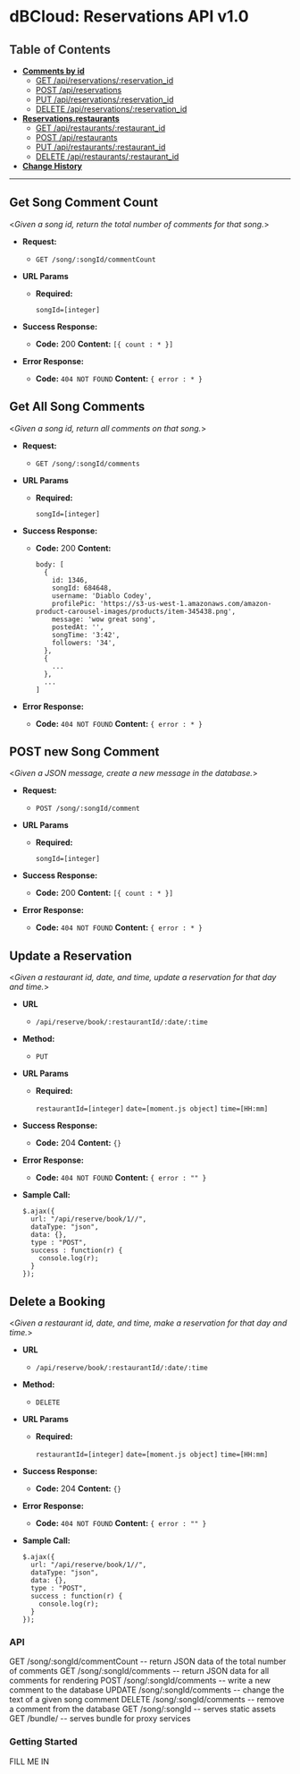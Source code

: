 # dBCloud: Reservations API v1.0

## <a style="color: #333333">Table of Contents</a>
* [**Comments by id**](#reservationsreservations)
    * [GET /api/reservations/:reservation_id](#get-apireservationsreservation_id)
    * [POST /api/reservations](#post-apireservations)
    * [PUT /api/reservations/:reservation_id](#put-apireservationsreservation_id)
    * [DELETE /api/reservations/:reservation_id](#delete-apireservationsreservation_id)
* [**Reservations.restaurants**](#reservationsrestaurants)
    * [GET /api/restaurants/:restaurant_id](#get-apirestaurantsrestaurant_id)
    * [POST /api/restaurants](#post-apirestaurants)
    * [PUT /api/restaurants/:restaurant_id](#put-apirestaurantsrestaurant_id)
    * [DELETE /api/restaurants/:restaurant_id](#delete-apirestaurantsrestaurant_id)
* [**Change History**](#change-history)
<hr>

**Get Song Comment Count**
----
  <_Given a song id, return the total number of comments for that song._>

* **Request:**

  - `GET /song/:songId/commentCount`

*  **URL Params**

   - **Required:**

      `songId=[integer]`

* **Success Response:**

  * **Code:** 200
    **Content:** `[{ count : * }]`
 
* **Error Response:**

  * **Code:** `404 NOT FOUND`
    **Content:** `{ error : * }`


**Get All Song Comments**
----
  <_Given a song id, return all comments on that song._>

* **Request:**

  - `GET /song/:songId/comments`

*  **URL Params**

   - **Required:**

      `songId=[integer]`

* **Success Response:**

  * **Code:** 200
    **Content:**
    ```
    body: [
      {
        id: 1346,
        songId: 684648,
        username: 'Diablo Codey',
        profilePic: 'https://s3-us-west-1.amazonaws.com/amazon-product-carousel-images/products/item-345438.png',
        message: 'wow great song',
        postedAt: '',
        songTime: '3:42',
        followers: '34',
      },
      {
        ...
      },
      ...
    ]
    ```
 
* **Error Response:**

  * **Code:** `404 NOT FOUND`
    **Content:** `{ error : * }`


**POST new Song Comment**
----
  <_Given a JSON message, create a new message in the database._>

* **Request:**

  - `POST /song/:songId/comment`

*  **URL Params**

   - **Required:**

      `songId=[integer]`

* **Success Response:**

  * **Code:** 200
    **Content:** `[{ count : * }]`
 
* **Error Response:**

  * **Code:** `404 NOT FOUND`
    **Content:** `{ error : * }`

**Update a Reservation**
----
  <_Given a restaurant id, date, and time, update a reservation for that day and time._>

* **URL**

  - `/api/reserve/book/:restaurantId/:date/:time`

* **Method:**

  - `PUT`

*  **URL Params**

   - **Required:**

      `restaurantId=[integer]`
      `date=[moment.js object]`
      `time=[HH:mm]`

* **Success Response:**

  * **Code:** 204
    **Content:** `{}`
 
* **Error Response:**

  * **Code:** `404 NOT FOUND`
    **Content:** `{ error : "" }`

* **Sample Call:**
  ```
  $.ajax({
    url: "/api/reserve/book/1//",
    dataType: "json",
    data: {},
    type : "POST",
    success : function(r) {
      console.log(r);
    }
  });
  ```

**Delete a Booking**
----
  <_Given a restaurant id, date, and time, make a reservation for that day and time._>

* **URL**

  - `/api/reserve/book/:restaurantId/:date/:time`

* **Method:**

  - `DELETE`

*  **URL Params**

   - **Required:**

      `restaurantId=[integer]`
      `date=[moment.js object]`
      `time=[HH:mm]`

* **Success Response:**

  * **Code:** 204
    **Content:** `{}`
 
* **Error Response:**

  * **Code:** `404 NOT FOUND`
    **Content:** `{ error : "" }`

* **Sample Call:**
  ```
  $.ajax({
    url: "/api/reserve/book/1//",
    dataType: "json",
    data: {},
    type : "POST",
    success : function(r) {
      console.log(r);
    }
  });
  ```

### API
  GET    /song/:songId/commentCount -- return JSON data of the total number of comments
  GET    /song/:songId/comments -- return JSON data for all comments for rendering
  POST   /song/:songId/comments -- write a new comment to the database
  UPDATE /song/:songId/comments -- change the text of a given song comment
  DELETE /song/:songId/comments --  remove a comment from the database
  GET    /song/:songId -- serves static assets
  GET    /bundle/ -- serves bundle for proxy services

### Getting Started
FILL ME IN
